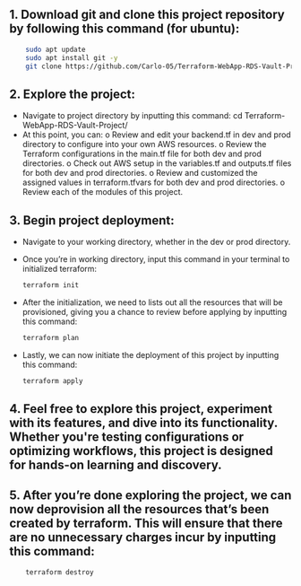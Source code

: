 ## **1.	Download git and clone this project repository by following this command (for ubuntu):**

```bash
    sudo apt update
    sudo apt install git -y 
    git clone https://github.com/Carlo-05/Terraform-WebApp-RDS-Vault-Project
```


## **2.	Explore the project:**
-	Navigate to project directory by inputting this command:
	cd Terraform-WebApp-RDS-Vault-Project/
-	At this point, you can:
o	Review and edit your backend.tf in dev and prod directory to configure into your own AWS resources.
o	Review the Terraform configurations in the main.tf file for both dev and prod directories.
o	Check out AWS setup in the variables.tf and outputs.tf files for both dev and prod directories.
o	Review and customized the assigned values in terraform.tfvars for both dev and prod directories.
o	Review each of the modules of this project.

## **3.	Begin project deployment:**
-	Navigate to your working directory, whether in the dev or prod directory.
-	Once you’re in working directory, input this command in your terminal to initialized terraform:

    ```bash
    terraform init
    ```

-	After the initialization, we need to lists out all the resources that will be provisioned, giving you a chance to review before applying by inputting this command:

    ```bash
    terraform plan
    ```

-	Lastly, we can now initiate the deployment of this project by inputting this command:

    ```bash
    terraform apply
    ```

## **4.	Feel free to explore this project, experiment with its features, and dive into its functionality. Whether you're testing configurations or optimizing workflows, this project is designed for hands-on learning and discovery.**

## **5.	After you’re done exploring the project, we can now deprovision all the resources that’s been created by terraform. This will ensure that there are no unnecessary charges incur by inputting this command:**

```bash
    terraform destroy
```
